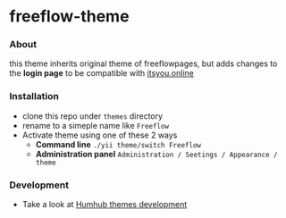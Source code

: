 # freeflow-theme

### About
this theme inherits original theme of freeflowpages, but adds changes to the **login page** to be compatible with [itsyou.online](https://itsyou.online)

### Installation
- clone this repo under `themes` directory
- rename to a simeple name like `Freeflow`
- Activate theme using one of these 2 ways
    - **Command line** `./yii theme/switch Freeflow`
    - **Administration panel** `Administration / Seetings / Appearance / theme`

### Development
- Take a look at [Humhub themes development](http://docs.humhub.org/theme-README.html)
